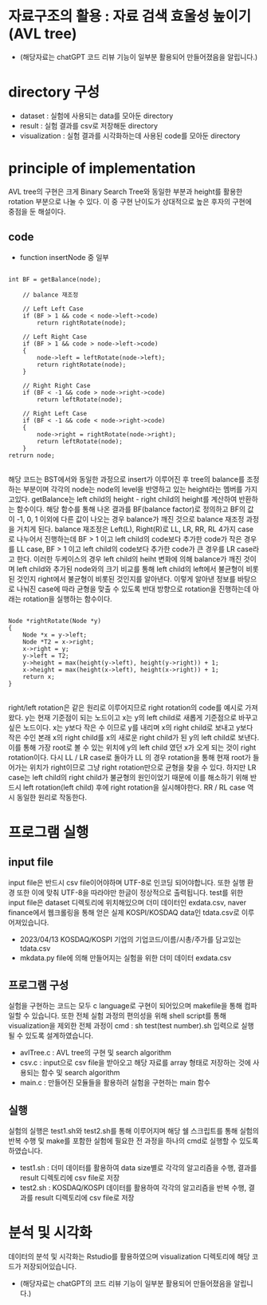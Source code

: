 자료구조의 활용 : 자료 검색 효울성 높이기 (AVL tree)
============================================



+ (해당자료는 chatGPT 코드 리뷰 기능이 일부분 활용되어 만들어졌음을 알립니다.)

# directory 구성

+ dataset : 실험에 사용되는 data를 모아둔 directory
+ result : 실험 결과를 csv로 저장해둔 directory
+ visualization : 실험 결과를 시각화하는데 사용된 code를 모아둔 directory

# principle of implementation

AVL tree의 구현은 크게 Binary Search Tree와 동일한 부분과 height를 활용한 rotation 부분으로 나눌 수 있다. 이 중 구현 난이도가 상대적으로 높은 후자의 구현에 중점을 둔 해설이다. 

## code


+ function insertNode 중 일부
<pre>
<code>
int BF = getBalance(node);

    // balance 재조정

    // Left Left Case
    if (BF > 1 && code < node->left->code)
        return rightRotate(node);

    // Left Right Case
    if (BF > 1 && code > node->left->code)
    {
        node->left = leftRotate(node->left);
        return rightRotate(node);
    }

    // Right Right Case
    if (BF < -1 && code > node->right->code)
        return leftRotate(node);

    // Right Left Case
    if (BF < -1 && code < node->right->code)
    {
        node->right = rightRotate(node->right);
        return leftRotate(node);
    }
retrurn node;
</code>
</pre>
해당 코드는 BST에서와 동일한 과정으로 insert가 이루어진 후 tree의 balance를 조정하는 부분이며 각각의 node는 node의 level을 반영하고 있는 height라는 멤버를 가지고있다. getBalance는 left child의 height - right child의 height를 계산하여 반환하는 함수이다. 해당 함수를 통해 나온 결과를 BF(balance factor)로 정의하고 BF의 값이 -1, 0, 1 이외에 다른 값이 나오는 경우 balance가 깨진 것으로 balance 재조정 과정을 거치게 된다. balance 재조정은 Left(L), Right(R)로 LL, LR, RR, RL 4가지 case로 나누어서 진행하는데 BF > 1 이고 left child의 code보다 추가한 code가 작은 경우를 LL case, BF > 1 이고 left child의 code보다 추가한 code가 큰 경우를 LR case라고 한다. 이러한 두케이스의 경우 left child의 heiht 변화에 의해 balance가 깨진 것이며 left child와 추가된 node와의 크기 비교를 통해 left child의 left에서 불균형이 비롯된 것인지 right에서 불균형이 비롯된 것인지를 알아낸다. 이렇게 알아낸 정보를 바탕으로 나눠진 case에 따라 균형을 맞출 수 있도록 반대 방향으로 rotation을 진행하는데 아래는 rotation을 실행하는 함수이다. 
<pre>
<code>
Node *rightRotate(Node *y)
{
    Node *x = y->left;
    Node *T2 = x->right;
    x->right = y;
    y->left = T2;
    y->height = max(height(y->left), height(y->right)) + 1;
    x->height = max(height(x->left), height(x->right)) + 1;
    return x;
}
</code>
</pre>
right/left rotation은 같은 원리로 이루어지므로 right rotation의 code를 예시로 가져왔다. y는 현재 기준점이 되는 노드이고 x는 y의 left child로 새롭게 기준점으로 바꾸고 싶은 노드이다. x는 y보다 작은 수 이므로 y를 내리며 x의 right child로 보내고 y보다 작은 수인 본래 x의 right child를 x의 새로운 right child가 된 y의 left child로 보낸다. 이를 통해 가장 root로 볼 수 있는 위치에 y의 left child 였던 x가 오게 되는 것이 right rotation이다. 
다시 LL / LR case로 돌아가 LL 의 경우 rotation을 통해 현재 root가 들어가는 위치가 right이므로 그냥 right rotation만으로 균형을 찾을 수 있다. 하지만 LR case는 left child의 right child가 불균형의 원인이었기 때문에 이를 해소하기 위해 반드시 left rotation(left child) 후에 right rotation을 실시해야한다. RR / RL case 역시 동일한 원리로 작동한다.

# 프로그램 실행

## input file

input file은 반드시 csv file이어야하며 UTF-8로 인코딩 되어야합니다. 또한 실행 환경 또한 이에 맞춰 UTF-8을 따라야만 한글이 정상적으로 출력됩니다.
test를 위한 input file은 dataset 디렉토리에 위치해있으며 더미 데이터인 exdata.csv, naver finance에서 웹크롤링을 통해 얻은 실제 KOSPI/KOSDAQ data인 tdata.csv로 이루어져있습니다.

+ 2023/04/13 KOSDAQ/KOSPI 기업의 기업코드/이름/시총/주가를 담고있는 tdata.csv 
+ mkdata.py file에 의해 만들어지는 실험을 위한 더미 데이터 exdata.csv


## 프로그램 구성

실험을 구현하는 코드는 모두 c language로 구현이 되어있으며 makefile을 통해 컴파일할 수 있습니다. 또한 전체 실험 과정의 편의성을 위해 shell script를 통해 visualization을 제외한 전체 과정이 cmd : sh test(test number).sh 입력으로 실행될 수 있도록 설계하였습니다.

+ avlTree.c : AVL tree의 구현 및 search algorithm
+ csv.c : input으로 csv file을 받아오고 해당 자료를 array 형태로 저장하는 것에 사용되는 함수 및 search algorithm
+ main.c : 만들어진 모듈들을 활용하려 실험을 구현하는 main 함수


## 실행

실험의 실행은 test1.sh와 test2.sh를 통해 이루어지며 해당 쉘 스크립트를 통해 실험의 반복 수행 및 make를 포함한 실험에 필요한 전 과정을 하나의 cmd로 실행할 수 있도록 하였습니다.

+ test1.sh : 더미 데이터를 활용하여 data size별로 각각의 알고리즘을 수행, 결과를 result 디렉토리에 csv file로 저장
+ test2.sh : KOSDAQ/KOSPI 데이터를 활용하여 각각의 알고리즘을 반복 수행, 결과를 result 디렉토리에 csv file로 저장


# 분석 및 시각화

데이터의 분석 및 시각화는 Rstudio를 활용하였으며 visualization 디렉토리에 해당 코드가 저장되어있습니다.

+ (해당자료는 chatGPT의 코드 리뷰 기능이 일부분 활용되어 만들어졌음을 알립니다.)
